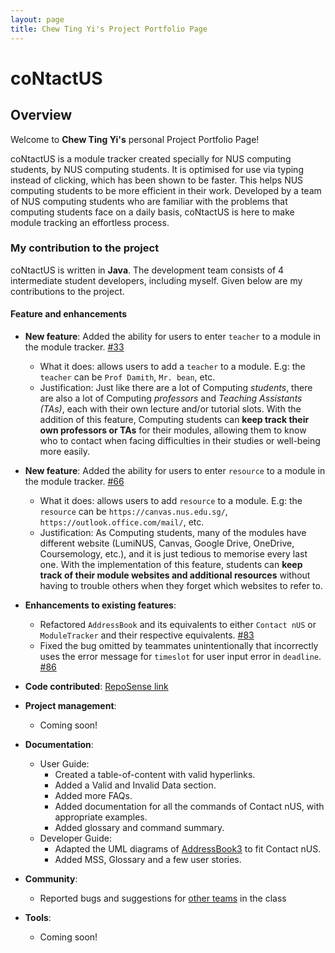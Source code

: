 ```yaml
---
layout: page
title: Chew Ting Yi's Project Portfolio Page
---
```


# coNtactUS

## Overview

Welcome to **Chew Ting Yi's** personal Project Portfolio Page!

coNtactUS is a module tracker created specially for NUS computing students, by NUS computing students. It is optimised
for use via typing instead of clicking, which has been shown to be faster. This helps NUS computing students to be more
efficient in their work. Developed by a team of NUS computing students who are familiar with the problems that computing
students face on a daily basis, coNtactUS is here to make module tracking an effortless process.

### My contribution to the project

coNtactUS is written in **Java**. The development team consists of 4 intermediate student developers, including myself. 
Given below are my contributions to the project.

#### Feature and enhancements

* **New feature**: Added the ability for users to enter `teacher` to a module in the module tracker.
[#33](https://github.com/AY2223S2-CS2103T-W10-1/tp/pull/33)
  * What it does: allows users to add a `teacher` to a module. E.g: the `teacher` can be `Prof Damith`, `Mr. bean`, etc.
  * Justification: Just like there are a lot of Computing _students_, there are also a lot of Computing _professors_ and
  _Teaching Assistants (TAs)_, each with their own lecture and/or tutorial slots. With the addition of this feature,
  Computing students can **keep track their own professors or TAs** for their modules, allowing them to know who to
  contact when facing difficulties in their studies or well-being more easily.

* **New feature**: Added the ability for users to enter `resource` to a module in the module tracker.
[#66](https://github.com/AY2223S2-CS2103T-W10-1/tp/pull/66)
  * What it does: allows users to add `resource` to a module. E.g: the `resource` can be `https://canvas.nus.edu.sg/`,
  `https://outlook.office.com/mail/`, etc.
  * Justification: As Computing students, many of the modules have different website (LumiNUS, Canvas, Google Drive,
  OneDrive, Coursemology, etc.), and it is just tedious to memorise every last one. With the implementation of this
  feature, students can **keep track of their module websites and additional resources** without having to trouble
  others when they forget which websites to refer to.

* **Enhancements to existing features**:
  * Refactored `AddressBook` and its equivalents to either `Contact nUS` or `ModuleTracker` and their respective
    equivalents. [#83](https://github.com/AY2223S2-CS2103T-W10-1/tp/pull/83)
  * Fixed the bug omitted by teammates unintentionally that incorrectly uses the error message for `timeslot` for
  user input error in `deadline`. [#86](https://github.com/AY2223S2-CS2103T-W10-1/tp/pull/86)
  
* **Code contributed**: [RepoSense link](https://nus-cs2103-ay2223s2.github.io/tp-dashboard/?search=tingyic&sort=groupTitle&sortWithin=title&timeframe=commit&mergegroup=&groupSelect=groupByRepos&breakdown=true&checkedFileTypes=docs~functional-code~test-code~other&since=2023-02-17&tabOpen=true&tabType=authorship&tabAuthor=tingyic&tabRepo=AY2223S2-CS2103T-W10-1%2Ftp%5Bmaster%5D&authorshipIsMergeGroup=false&authorshipFileTypes=docs~functional-code~test-code&authorshipIsBinaryFileTypeChecked=false&authorshipIsIgnoredFilesChecked=false)

* **Project management**:
  * Coming soon!


* **Documentation**:
  * User Guide:
    * Created a table-of-content with valid hyperlinks.
    * Added a Valid and Invalid Data section.
    * Added more FAQs.
    * Added documentation for all the commands of Contact nUS, with appropriate examples.
    * Added glossary and command summary.
  * Developer Guide:
    * Adapted the UML diagrams of [AddressBook3]() to fit Contact nUS.
    * Added MSS, Glossary and a few user stories.

* **Community**:
  * Reported bugs and suggestions for [other teams](https://github.com/tingyic/ped/issues) in the class

* **Tools**:
  * Coming soon!


